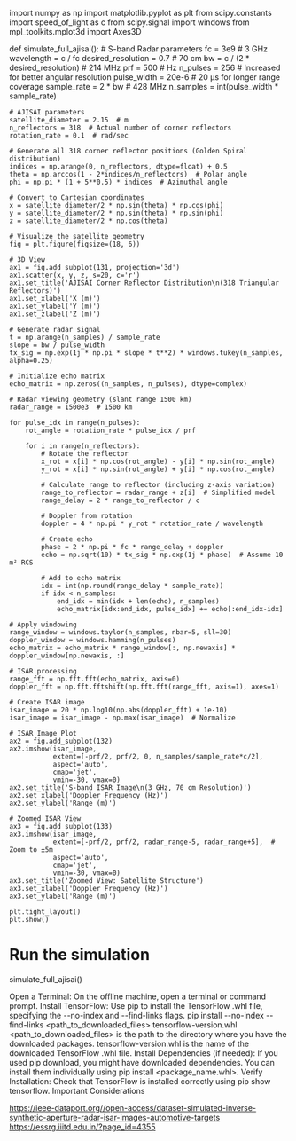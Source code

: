 import numpy as np
import matplotlib.pyplot as plt
from scipy.constants import speed_of_light as c
from scipy.signal import windows
from mpl_toolkits.mplot3d import Axes3D

def simulate_full_ajisai():
    # S-band Radar parameters
    fc = 3e9  # 3 GHz
    wavelength = c / fc
    desired_resolution = 0.7  # 70 cm
    bw = c / (2 * desired_resolution)  # 214 MHz
    prf = 500  # Hz
    n_pulses = 256  # Increased for better angular resolution
    pulse_width = 20e-6  # 20 μs for longer range coverage
    sample_rate = 2 * bw  # 428 MHz
    n_samples = int(pulse_width * sample_rate)
    
    # AJISAI parameters
    satellite_diameter = 2.15  # m
    n_reflectors = 318  # Actual number of corner reflectors
    rotation_rate = 0.1  # rad/sec
    
    # Generate all 318 corner reflector positions (Golden Spiral distribution)
    indices = np.arange(0, n_reflectors, dtype=float) + 0.5
    theta = np.arccos(1 - 2*indices/n_reflectors)  # Polar angle
    phi = np.pi * (1 + 5**0.5) * indices  # Azimuthal angle
    
    # Convert to Cartesian coordinates
    x = satellite_diameter/2 * np.sin(theta) * np.cos(phi)
    y = satellite_diameter/2 * np.sin(theta) * np.sin(phi)
    z = satellite_diameter/2 * np.cos(theta)
    
    # Visualize the satellite geometry
    fig = plt.figure(figsize=(18, 6))
    
    # 3D View
    ax1 = fig.add_subplot(131, projection='3d')
    ax1.scatter(x, y, z, s=20, c='r')
    ax1.set_title('AJISAI Corner Reflector Distribution\n(318 Triangular Reflectors)')
    ax1.set_xlabel('X (m)')
    ax1.set_ylabel('Y (m)')
    ax1.set_zlabel('Z (m)')
    
    # Generate radar signal
    t = np.arange(n_samples) / sample_rate
    slope = bw / pulse_width
    tx_sig = np.exp(1j * np.pi * slope * t**2) * windows.tukey(n_samples, alpha=0.25)
    
    # Initialize echo matrix
    echo_matrix = np.zeros((n_samples, n_pulses), dtype=complex)
    
    # Radar viewing geometry (slant range 1500 km)
    radar_range = 1500e3  # 1500 km
    
    for pulse_idx in range(n_pulses):
        rot_angle = rotation_rate * pulse_idx / prf
        
        for i in range(n_reflectors):
            # Rotate the reflector
            x_rot = x[i] * np.cos(rot_angle) - y[i] * np.sin(rot_angle)
            y_rot = x[i] * np.sin(rot_angle) + y[i] * np.cos(rot_angle)
            
            # Calculate range to reflector (including z-axis variation)
            range_to_reflector = radar_range + z[i]  # Simplified model
            range_delay = 2 * range_to_reflector / c
            
            # Doppler from rotation
            doppler = 4 * np.pi * y_rot * rotation_rate / wavelength
            
            # Create echo
            phase = 2 * np.pi * fc * range_delay + doppler
            echo = np.sqrt(10) * tx_sig * np.exp(1j * phase)  # Assume 10 m² RCS
            
            # Add to echo matrix
            idx = int(np.round(range_delay * sample_rate))
            if idx < n_samples:
                end_idx = min(idx + len(echo), n_samples)
                echo_matrix[idx:end_idx, pulse_idx] += echo[:end_idx-idx]
    
    # Apply windowing
    range_window = windows.taylor(n_samples, nbar=5, sll=30)
    doppler_window = windows.hamming(n_pulses)
    echo_matrix = echo_matrix * range_window[:, np.newaxis] * doppler_window[np.newaxis, :]
    
    # ISAR processing
    range_fft = np.fft.fft(echo_matrix, axis=0)
    doppler_fft = np.fft.fftshift(np.fft.fft(range_fft, axis=1), axes=1)
    
    # Create ISAR image
    isar_image = 20 * np.log10(np.abs(doppler_fft) + 1e-10)
    isar_image = isar_image - np.max(isar_image)  # Normalize
    
    # ISAR Image Plot
    ax2 = fig.add_subplot(132)
    ax2.imshow(isar_image,
               extent=[-prf/2, prf/2, 0, n_samples/sample_rate*c/2],
               aspect='auto',
               cmap='jet',
               vmin=-30, vmax=0)
    ax2.set_title('S-band ISAR Image\n(3 GHz, 70 cm Resolution)')
    ax2.set_xlabel('Doppler Frequency (Hz)')
    ax2.set_ylabel('Range (m)')
    
    # Zoomed ISAR View
    ax3 = fig.add_subplot(133)
    ax3.imshow(isar_image,
               extent=[-prf/2, prf/2, radar_range-5, radar_range+5],  # Zoom to ±5m
               aspect='auto',
               cmap='jet',
               vmin=-30, vmax=0)
    ax3.set_title('Zoomed View: Satellite Structure')
    ax3.set_xlabel('Doppler Frequency (Hz)')
    ax3.set_ylabel('Range (m)')
    
    plt.tight_layout()
    plt.show()

# Run the simulation
simulate_full_ajisai()


Open a Terminal: On the offline machine, open a terminal or command prompt. 
Install TensorFlow: Use pip to install the TensorFlow .whl file, specifying the --no-index and --find-links flags. 
pip install --no-index --find-links <path_to_downloaded_files> tensorflow-version.whl 
<path_to_downloaded_files> is the path to the directory where you have the downloaded packages. 
tensorflow-version.whl is the name of the downloaded TensorFlow .whl file. 
Install Dependencies (if needed): If you used pip download, you might have downloaded dependencies. You can install them individually using pip install <package_name.whl>. 
Verify Installation: Check that TensorFlow is installed correctly using pip show tensorflow. 
Important Considerations



https://ieee-dataport.org//open-access/dataset-simulated-inverse-synthetic-aperture-radar-isar-images-automotive-targets
https://essrg.iiitd.edu.in/?page_id=4355
